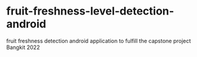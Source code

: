# fruit-freshness-level-detection-android
fruit freshness detection android application to fulfill the capstone project Bangkit 2022
